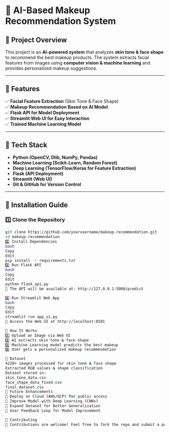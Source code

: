 # 🎨 AI-Based Makeup Recommendation System  

## 📌 Project Overview  
This project is an **AI-powered system** that analyzes **skin tone & face shape** to recommend the best makeup products. The system extracts facial features from images using **computer vision & machine learning** and provides personalized makeup suggestions.  

---

## 🔹 Features  
✅ **Facial Feature Extraction** (Skin Tone & Face Shape)  
✅ **Makeup Recommendation Based on AI Model**  
✅ **Flask API for Model Deployment**  
✅ **Streamlit Web UI for Easy Interaction**  
✅ **Trained Machine Learning Model**  

---

## 🔹 Tech Stack  
- **Python (OpenCV, Dlib, NumPy, Pandas)**  
- **Machine Learning (Scikit-Learn, Random Forest)**  
- **Deep Learning (TensorFlow/Keras for Feature Extraction)**  
- **Flask (API Deployment)**  
- **Streamlit (Web UI)**  
- **Git & GitHub for Version Control**  

---

## 🔹 Installation Guide  

### **1️⃣ Clone the Repository**  
```bash
git clone https://github.com/yourusername/makeup-recommendation.git
cd makeup-recommendation
2️⃣ Install Dependencies
bash
Copy
Edit
pip install -r requirements.txt
3️⃣ Run Flask API
bash
Copy
Edit
python flask_api.py
📌 The API will be available at: http://127.0.0.1:5000/predict

4️⃣ Run Streamlit Web App
bash
Copy
Edit
streamlit run app_ui.py
📌 Access the Web UI at http://localhost:8501

🔹 How It Works
1️⃣ Upload an Image via Web UI
2️⃣ AI extracts skin tone & face shape
3️⃣ Machine Learning model predicts the best makeup
4️⃣ User gets a personalized makeup recommendation

🔹 Dataset
4220+ images processed for skin tone & face shape
Extracted RGB values & shape classification
Dataset stored in:
skin_tone_data.csv
face_shape_data_fixed.csv
final_dataset.csv
🔹 Future Enhancements
🔹 Deploy on Cloud (AWS/GCP) for public access
🔹 Improve Model with Deep Learning (CNNs)
🔹 Expand Dataset for Better Generalization
🔹 User Feedback Loop for Model Improvement

🔹 Contributing
🚀 Contributions are welcome! Feel free to fork the repo and submit a pull request.
